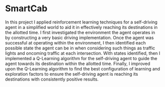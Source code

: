 # SmartCab
In this project I applied reinforcement learning techniques for a self-driving agent in a simplified world to aid it in effectively reaching its destinations in the allotted time. l first investigated the environment the agent operates in by constructing a very basic driving implementation. Once the agent was successful at operating within the environment, I then identified each possible state the agent can be in when considering such things as traffic lights and oncoming traffic at each intersection. With states identified, then I implemented a Q-Learning algorithm for the self-driving agent to guide the agent towards its destination within the allotted time. Finally, I improved upon the Q-Learning algorithm to find the best configuration of learning and exploration factors to ensure the self-driving agent is reaching its destinations with consistently positive results.
